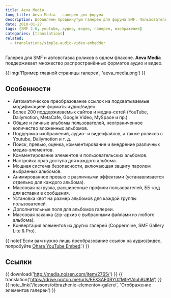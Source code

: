 ```yaml
---
title: Aeva Media
long_title: Aeva Media - галерея для форума
description: Добавляем продвинутую галерею для форума SMF. Пользовательские альбомы для загрузки изображений, аудио и видеоматериалов.
date: 2010-01-27
tags: [SMF 2.0, youtube, аудио, видео, галерея, изображения]
categories: [translations]
related:
  - translations/simple-audio-video-embedder
---
```


Галерея для SMF и автовставка роликов в одном флаконе. **Aeva Media** поддерживает множество распространённых форматов аудио и видео.

<!-- more -->

{{ img('Пример главной страницы галереи', 'aeva_media.png') }}

## Особенности

- Автоматическое преобразование ссылок на подхватываемые модификацией форматы аудио/видео.
- Более 200 поддерживаемых сайтов и медиа-сетей (YouTube, Dailymotion, MetaCafe, Google Video, MySpace и пр.)
- Общие и личные альбомы пользователей, неограниченное количество вложенных альбомов.
- Поддержка изображений, аудио- и видеофайлов, а также роликов с Youtube, Dailymotion и т. д.
- Поиск, превью, оценка, комментирование и внедрение различных медиа-элементов.
- Комментирование элементов и пользовательских альбомов.
- Настройка прав доступа для каждого альбома.
- Мощная система безопасности, включающая защиту паролем выбранных альбомов.
- Анимированное превью с различными эффектами (устанавливается отдельно для каждого альбома).
- Массовая загрузка, расширенные профили пользователей, ББ-код для вставки в сообщения.
- Установка квот на размер альбомов для каждой группы пользователей.
- Дополнительные поля для альбомов галереи.
- Массовая закачка (zip-архив с выбранными файлами из любого альбома).
- Конвертация элементов из других галерей (Coppermine, SMF Gallery Lite & Pro).

{{ note('Если вам нужно лишь преобразование ссылок на аудио/видео, попробуйте [Ohara YouTube Embed](https://custom.simplemachines.org/index.php?mod=3268).') }}

## Ссылки

{{ download('http://media.noisen.com/item/2765/') }}
{{ translation('https://drive.proton.me/urls/EEX3AE0RY0#MfeYAluh8UKM') }}
{{ note_link('/lessons/otbrazhenie-elementov-galerei', 'Отображение элементов галереи') }}
